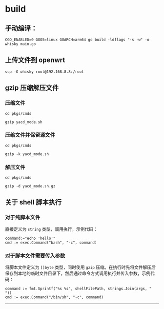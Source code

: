 # build

## 手动编译：

```shell
CGO_ENABLED=0 GOOS=linux GOARCH=arm64 go build -ldflags "-s -w" -o whisky main.go
```

## 上传文件到 openwrt

```shell
scp -O whisky root@192.168.8.8:/root
```

## gzip 压缩解压文件

### 压缩文件

```
cd pkgs/cmds

gzip yacd_mode.sh 
```

### 压缩文件并保留源文件

```
cd pkgs/cmds

gzip -k yacd_mode.sh
```

### 解压文件

```
cd pkgs/cmds

gzip -d yacd_mode.sh.gz
```

## 关于 shell 脚本执行

### 对于纯脚本文件

直接定义为 `string` 类型，调用执行，示例代码：

```
command:="echo 'hello'"
cmd := exec.Command("bash", "-c", command)
```

### 对于脚本文件需要传入参数

将脚本文件定义为 `[]byte` 类型，同时使用 `gzip` 压缩。在执行时先将文件解压后保存到本地的临时文件目录下，然后通过命令方式调用执行并传入参数，示例代码：

```
command := fmt.Sprintf("%s %s", shellFilePath, strings.Join(args, " "))
cmd := exec.Command("/bin/sh", "-c", command)
```

---
